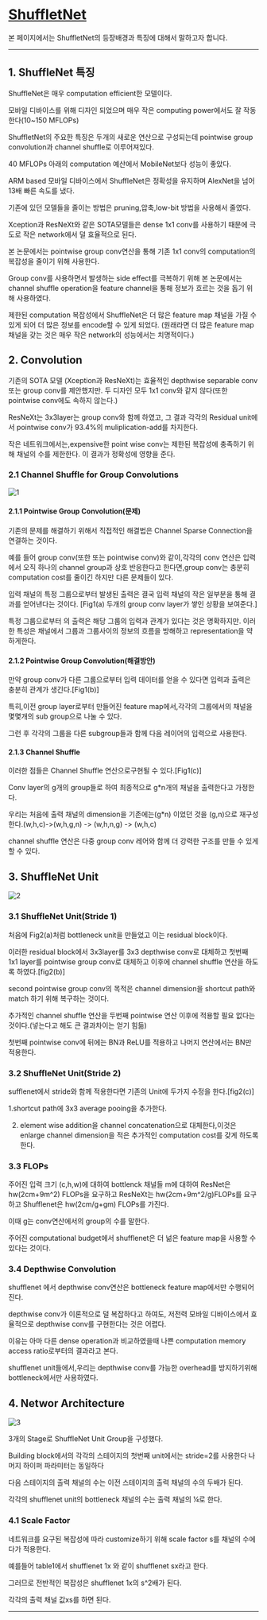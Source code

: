 # [ShuffletNet](https://arxiv.org/abs/1707.01083)
본 페이지에서는 ShuffletNet의 등장배경과 특징에 대해서 말하고자 합니다.

---
## 1. ShuffleNet 특징
ShuffleNet은 매우 computation efficient한 모델이다.

모바일 디바이스를 위해 디자인 되었으며 매우 작은 computing power에서도 잘 작동한다(10~150 MFLOPs)

ShuffletNet의 주요한 특징은 두개의 새로운 연산으로 구성되는데 pointwise group convolution과 channel shuffle로 이루어져있다.

40 MFLOPs 아래의 computation 예산에서 MobileNet보다 성능이 좋았다.

ARM based 모바일 디바이스에서 ShuffleNet은 정확성을 유지하며 AlexNet을 넘어 13배 빠른 속도를 냈다.

기존에 있던 모델들을 줄이는 방법은 pruning,압축,low-bit 방법을 사용해서 줄였다.

Xception과 ResNeXt와 같은 SOTA모델들은 dense 1x1 conv를 사용하기 때문에 극도로 작은 network에서 덜 효율적으로 된다.

본 논문에서는 pointwise group conv연산을 통해 기존 1x1 conv의 computation의 복잡성을 줄이기 위해 사용한다.

Group conv를 사용하면서 발생하는 side effect를 극복하기 위해 본 논문에서는 channel shuffle operation을 feature channel을 통해 정보가 흐르는 것을 돕기 위해 사용하였다.

제한된 computation 복잡성에서 ShuffleNet은 더 많은 feature map 채널을 가질 수 있게 되어 더 많은 정보를 encode할 수 있게 되었다.
(원래라면 더 많은 feature map 채널을 갖는 것은 매우 작은 network의 성능에서는 치명적이다.)


## 2. Convolution
기존의 SOTA 모델 (Xception과 ResNeXt)는 효율적인 depthwise separable conv 또는 group conv를 제안했지만. 두 디자인 모두 1x1 conv와 같지 않다(또한 pointwise conv에도 속하지 않는다.)

ResNeXt는 3x3layer는 group conv와 함께 하였고, 그 결과 각각의 Residual unit에서 pointwise conv가 93.4%의 muliplication-add를 차지한다.

작은 네트워크에서는,expensive한 point wise conv는 제한된 복잡성에 충족하기 위해 채널의 수를 제한한다. 이 결과가 정확성에 영향을 준다.

### 2.1 Channel Shuffle for Group Convolutions

![1](./img/fig1.PNG)

#### 2.1.1 Pointwise Group Convolution(문제)

기존의 문제를 해결하기 위해서 직접적인 해결법은 Channel Sparse Connection을 연결하는 것이다.

예를 들어 group conv(또한 또는 pointwise conv)와 같이,각각의 conv 연산은 입력에서 오직 하나의 channel group과 상호 반응한다고 한다면,group conv는 충분히 computation cost를 줄이긴 하지만 다른 문제들이 있다.

입력 채널의 특정 그룹으로부터 발생된 출력은 결국 입력 채널의 작은 일부분을 통해 결과를 얻어낸다는 것이다. [Fig1(a) 두개의 group conv layer가 쌓인 상황을 보여준다.]

특정 그룹으로부터 의 출력은 해당 그룹의 입력과 관계가 있다는 것은 명확하지만. 이러한 특성은 채널에서 그룹과 그룹사이의 정보의 흐름을 방해하고 representation을 약하게한다.

#### 2.1.2 Pointwise Group Convolution(해결방안)
만약 group conv가 다른 그룹으로부터 입력 데이터를 얻을 수 있다면 입력과 출력은 충분히 관계가 생긴다.[Fig1(b)]

특히,이전 group layer로부터 만들어진 feature map에서,각각의 그룹에서의 채널을 몇몇개의 sub group으로 나눌 수 있다.

그런 후 각각의 그룹을 다른 subgroup들과 함께  다음 레이어의  입력으로 사용한다.

#### 2.1.3 Channel Shuffle

이러한 점들은 Channel Shuffle 연산으로구현될 수 있다.[Fig1(c)]

Conv layer의 g개의 group들로 하여 최종적으로 g*n개의 채널을 출력한다고 가정한다.

우리는 처음에 출력 채널의 dimension을 기존에는(g*n) 이었던 것을 (g,n)으로 재구성한다.(w,h,c)->(w,h,g,n) -> (w,h,n,g) -> (w,h,c)

channel shuffle 연산은 다중 group conv 레어와 함께 더 강력한 구조를 만들 수 있게 할 수 있다.


## 3. ShuffleNet Unit

![2](./img/fig2.PNG)

### 3.1 ShuffleNet Unit(Stride 1)

처음에 Fig2(a)처럼 bottleneck unit을 만들었고 이는 residual block이다.

이러한 residual block에서 3x3layer를 3x3 depthwise conv로 대체하고 첫번째 1x1 layer를 pointwise group conv로 대체하고 이후에 channel shuffle 연산을 하도록 하였다.[fig2(b)]

second pointwise group conv의 목적은 channel dimension을 shortcut path와 match 하기 위해 복구하는 것이다.

추가적인 channel shuffle 연산을 두번째 pointwise 연산 이후에 적용할 필요 없다는 것이다.(넣는다고 해도 큰 결과차이는 얻기 힘듦)

첫번째 pointwise conv에 뒤에는 BN과 ReLU를 적용하고 나머지 연산에서는 BN만 적용한다.

### 3.2 ShuffleNet Unit(Stride 2)
sufflenet에서 stride와 함께 적용한다면 기존의 Unit에 두가지 수정을 한다.[fig2(c)]

1.shortcut path에 3x3 average pooing을 추가한다.

2. element wise addition을 channel concatenation으로 대체한다,이것은 enlarge channel dimension을 적은 추가적인 computation cost를 갖게 하도록 한다.

### 3.3 FLOPs
주어진 입력 크기 (c,h,w)에 대하여 bottlenck 채널들 m에 대하여 ResNet은 hw(2cm+9m^2) FLOPs을 요구하고 ResNeXt는 hw(2cm+9m^2/g)FLOPs를 요구하고 Shufflenet은 hw(2cm/g+gm) FLOPs를 가진다.

이때 g는 conv연산에서의 group의 수를 말한다.

주어진 computational budget에서  shufflenet은 더 넒은 feature map을 사용할 수 있다는 것이다.

### 3.4 Depthwise Convolution

shufflenet 에서 depthwise conv연산은 bottleneck feature map에서만 수행되어진다.

depthwise conv가 이론적으로 덜 복잡하다고 하여도, 저전력 모바일 디바이스에서 효율적으로 depthwise conv를 구현한다는 것은 어렵다.

이유는 아마 다른 dense operation과 비교하였을때 나쁜 computation memory access ratio로부터의 결과라고 본다.

shufflenet unit들에서,우리는 depthwise conv를 가능한 overhead를 방지하기위해 bottleneck에서만 사용하였다.

## 4. Networ Architecture

![3](./img/table1.PNG)

3개의 Stage로 ShuffleNet Unit Group을 구성했다.

Building block에서의 각각의 스테이지의 첫번째 unit에서는 stride=2를 사용한다 나머지 하이퍼 파라미터는 동일하다

다음 스테이지의 출력 채널의 수는 이전 스테이지의 출력 채널의 수의 두배가 된다.

각각의 shufflenet unit의 bottleneck 채널의 수는 출력 채널의 ¼로 한다.


### 4.1 Scale Factor
네트워크를 요구된 복잡성에 따라 customize하기 위해 scale factor s를 채널의 수에다가 적용한다.

예를들어 table1에서 shufflenet 1x 와 같이 shufflenet sx라고 한다.

그러므로 전반적인 복잡성은 shufflenet 1x의 s^2배가 된다.

각각의 출력 채널 값xs를 하면 된다.




---